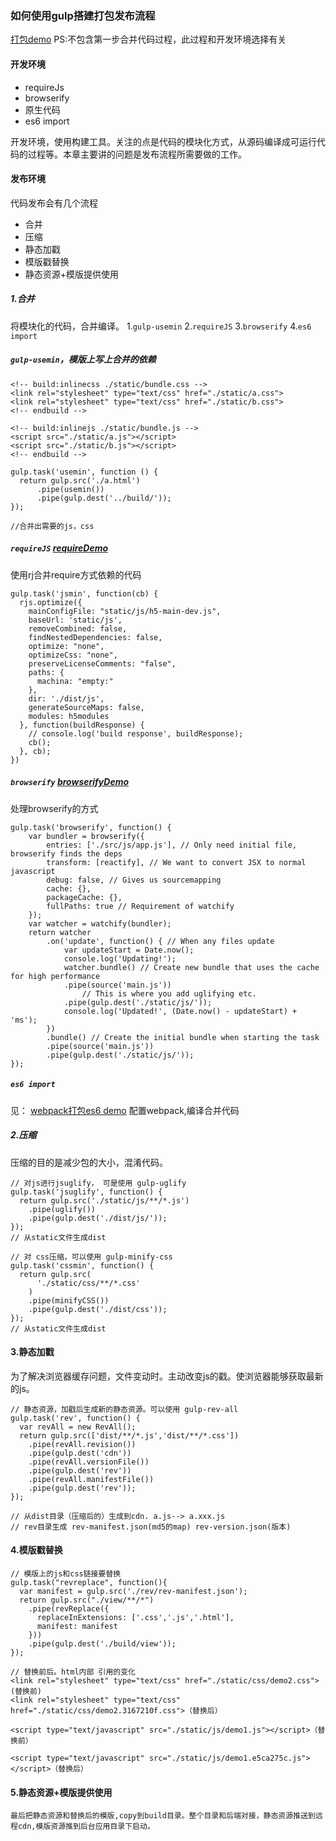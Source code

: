 ### 如何使用gulp搭建打包发布流程
[打包demo](https://github.com/iscarecrow/gulp-package-hugin-demo)
PS:不包含第一步合并代码过程，此过程和开发环境选择有关

#### 开发环境
- requireJs
- browserify
- 原生代码
- es6 import

开发环境，使用构建工具。关注的点是代码的模块化方式，从源码编译成可运行代码的过程等。本章主要讲的问题是发布流程所需要做的工作。

#### 发布环境
代码发布会有几个流程

- 合并
- 压缩
- 静态加戳
- 模版戳替换
- 静态资源+模版提供使用


##### 1.合并

将模块化的代码，合并编译。
1.`gulp-usemin`
2.`requireJS`
3.`browserify`
4.`es6 import`

##### `gulp-usemin`，模版上写上合并的依赖

```
<!-- build:inlinecss ./static/bundle.css -->
<link rel="stylesheet" type="text/css" href="./static/a.css">
<link rel="stylesheet" type="text/css" href="./static/b.css">
<!-- endbuild -->

<!-- build:inlinejs ./static/bundle.js -->
<script src="./static/a.js"></script>
<script src="./static/b.js"></script>
<!-- endbuild -->

gulp.task('usemin', function () {
  return gulp.src('./a.html')
      .pipe(usemin())
      .pipe(gulp.dest('../build/'));
});

//合并出需要的js，css
```

##### `requireJS` [requireDemo]()
使用rj合并require方式依赖的代码
```
gulp.task('jsmin', function(cb) {
  rjs.optimize({
    mainConfigFile: "static/js/h5-main-dev.js",
    baseUrl: 'static/js',
    removeCombined: false,
    findNestedDependencies: false,
    optimize: "none",
    optimizeCss: "none",
    preserveLicenseComments: "false",
    paths: {
      machina: "empty:"
    },
    dir: './dist/js',
    generateSourceMaps: false,
    modules: h5modules
  }, function(buildResponse) {
    // console.log('build response', buildResponse);
    cb();
  }, cb);
})
```

##### `browserify` [browserifyDemo]()
处理browserify的方式
```
gulp.task('browserify', function() {
    var bundler = browserify({
        entries: ['./src/js/app.js'], // Only need initial file, browserify finds the deps
        transform: [reactify], // We want to convert JSX to normal javascript
        debug: false, // Gives us sourcemapping
        cache: {},
        packageCache: {},
        fullPaths: true // Requirement of watchify
    });
    var watcher = watchify(bundler);
    return watcher
        .on('update', function() { // When any files update
            var updateStart = Date.now();
            console.log('Updating!');
            watcher.bundle() // Create new bundle that uses the cache for high performance
            .pipe(source('main.js'))
                // This is where you add uglifying etc.
            .pipe(gulp.dest('./static/js/'));
            console.log('Updated!', (Date.now() - updateStart) + 'ms');
        })
        .bundle() // Create the initial bundle when starting the task
        .pipe(source('main.js'))
        .pipe(gulp.dest('./static/js/'));
});

```

##### `es6 import`
见： [webpack打包es6 demo](https://github.com/iscarecrow/webpack-hugin-demo)
 配置webpack,编译合并代码


##### 2.压缩
压缩的目的是减少包的大小，混淆代码。

```
// 对js进行jsuglify， 可是使用 gulp-uglify
gulp.task('jsuglify', function() {
  return gulp.src('./static/js/**/*.js')
    .pipe(uglify())
    .pipe(gulp.dest('./dist/js/'));
});
// 从static文件生成dist

// 对 css压缩，可以使用 gulp-minify-css
gulp.task('cssmin', function() {
  return gulp.src(
      './static/css/**/*.css'
    )
    .pipe(minifyCSS())
    .pipe(gulp.dest('./dist/css'));
});
// 从static文件生成dist

```

#### 3.静态加戳

为了解决浏览器缓存问题，文件变动时。主动改变js的戳。使浏览器能够获取最新的js。

```
// 静态资源，加戳后生成新的静态资源。可以使用 gulp-rev-all
gulp.task('rev', function() {
  var revAll = new RevAll();
  return gulp.src(['dist/**/*.js','dist/**/*.css'])
    .pipe(revAll.revision())
    .pipe(gulp.dest('cdn'))
    .pipe(revAll.versionFile())
    .pipe(gulp.dest('rev'))
    .pipe(revAll.manifestFile())
    .pipe(gulp.dest('rev'));
});

// 从dist目录（压缩后的）生成到cdn. a.js--> a.xxx.js
// rev目录生成 rev-manifest.json(md5的map) rev-version.json(版本)
```


####  4.模版戳替换

```
// 模版上的js和css链接要替换
gulp.task("revreplace", function(){
  var manifest = gulp.src('./rev/rev-manifest.json');
  return gulp.src("./view/**/*")
    .pipe(revReplace({
      replaceInExtensions: ['.css','.js','.html'],
      manifest: manifest
    }))
    .pipe(gulp.dest('./build/view'));
});

// 替换前后。html内部 引用的变化
<link rel="stylesheet" type="text/css" href="./static/css/demo2.css">(替换前)
<link rel="stylesheet" type="text/css" href="./static/css/demo2.3167210f.css">（替换后）

<script type="text/javascript" src="./static/js/demo1.js"></script>（替换前）

<script type="text/javascript" src="./static/js/demo1.e5ca275c.js"></script>（替换后）

```

#### 5.静态资源+模版提供使用

```
最后把静态资源和替换后的模版,copy到build目录。整个目录和后端对接，静态资源推送到远程cdn,模版资源推到后台应用目录下启动。
```

